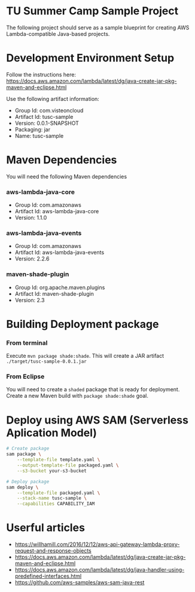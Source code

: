 # TU Summer Camp Sample Project

The following project should serve as a sample blueprint for creating AWS Lambda-compatible Java-based projects.

# Development Environment Setup

Follow the instructions here: https://docs.aws.amazon.com/lambda/latest/dg/java-create-jar-pkg-maven-and-eclipse.html

Use the following artifact information:
* Group Id: com.visteoncloud
* Artifact Id: tusc-sample
* Version: 0.0.1-SNAPSHOT
* Packaging: jar
* Name: tusc-sample

# Maven Dependencies
You will need the following Maven dependencies

### aws-lambda-java-core
* Group Id: com.amazonaws
* Artifact Id: aws-lambda-java-core
* Version: 1.1.0

### aws-lambda-java-events
* Group Id: com.amazonaws
* Artifact Id: aws-lambda-java-events
* Version: 2.2.6

### maven-shade-plugin
* Group Id: org.apache.maven.plugins
* Artifact Id: maven-shade-plugin
* Version: 2.3

# Building Deployment package

### From terminal

Execute `mvn package shade:shade`. This will create a JAR artifact `./target/tusc-sample-0.0.1.jar`

### From Eclipse
You will need to create a `shaded` package that is ready for deployment.
Create a new Maven build with `package shade:shade` goal.

# Deploy using AWS SAM (Serverless Aplication Model)

```bash
# Create package
sam package \
    --template-file template.yaml \
    --output-template-file packaged.yaml \
    --s3-bucket your-s3-bucket

# Deploy package
sam deploy \
    --template-file packaged.yaml \
    --stack-name tusc-sample \
    --capabilities CAPABILITY_IAM
```

# Userful articles
* https://willhamill.com/2016/12/12/aws-api-gateway-lambda-proxy-request-and-response-objects
* https://docs.aws.amazon.com/lambda/latest/dg/java-create-jar-pkg-maven-and-eclipse.html
* https://docs.aws.amazon.com/lambda/latest/dg/java-handler-using-predefined-interfaces.html
* https://github.com/aws-samples/aws-sam-java-rest
